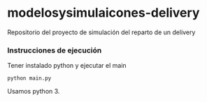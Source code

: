 # modelosysimulaicones-delivery

Repositorio del proyecto de simulación del reparto de un delivery

### Instrucciones de ejecución

Tener instalado python y ejecutar el main

```
python main.py
```

Usamos python 3.
